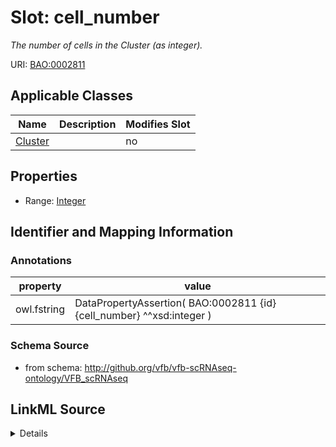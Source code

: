 # Slot: cell_number


_The number of cells in the Cluster (as integer)._



URI: [BAO:0002811](http://www.bioassayontology.org/bao#BAO_0002811)



<!-- no inheritance hierarchy -->




## Applicable Classes

| Name | Description | Modifies Slot |
| --- | --- | --- |
[Cluster](Cluster.md) |  |  no  |







## Properties

* Range: [Integer](Integer.md)





## Identifier and Mapping Information





### Annotations

| property | value |
| --- | --- |
| owl.fstring | DataPropertyAssertion( BAO:0002811 {id} {cell_number} ^^xsd:integer ) |



### Schema Source


* from schema: http://github.org/vfb/vfb-scRNAseq-ontology/VFB_scRNAseq




## LinkML Source

<details>
```yaml
name: cell_number
annotations:
  owl.fstring:
    tag: owl.fstring
    value: DataPropertyAssertion( BAO:0002811 {id} {cell_number} ^^xsd:integer )
description: The number of cells in the Cluster (as integer).
from_schema: http://github.org/vfb/vfb-scRNAseq-ontology/VFB_scRNAseq
rank: 1000
slot_uri: BAO:0002811
alias: cell_number
owner: Cluster
domain_of:
- Cluster
range: integer

```
</details>